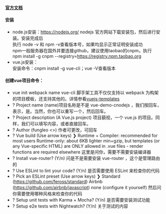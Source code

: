 #### [官方文档](https://cn.vuejs.org)
#### 安装
  * node.js安装：https://nodejs.org/ nodejs 官方网站下载安装包，然后进行安装。安装完成后<br>
   执行 node -v 和 npm -v查看版本号，如果均显示正常证明安装成功<br>
   npm一般服务器在国外并要连接github，建议使用taobao的cnpm，执行 npm install -g cnpm --registry=https://registry.npm.taobao.org
  * vue.js安装：<br>
   安装命令：cnpm install -g vue-cli；vue -V查看版本
#### 创建vue项目命令：
  * vue init webpack name   vue-cli 脚手架工具不仅仅支持以 webpack 为构架的项目模板，还支持其他的。详情参看[vuejs-templates](https://github.com/vuejs-templates)
  * ? Project name (name)项目名称是不是 vue-demo-cnodejs ，我们按回车，表示，是。当然，你也可以重写一个，然后回车。
  * ? Project description (A Vue.js project) 项目藐视，一个 vue.js 的项目。同样，我们可以填写内容，或者直接回车。
  * ? Author (fungleo <>) 作者可更改，可回车
  * ? Vue build (Use arrow keys)
❯ Runtime + Compiler: recommended for most users
  Runtime-only: about 6KB lighter min+gzip, but templates (or any Vue-specific HTML) are ONLY allowed in .vue files -
render functions are required elsewhere   这里是问你，需要不需要安装编译器
  * ? Install vue-router? (Y/n) 问是不是需要安装 vue-router ，这个是管理路由的
  * ? Use ESLint to lint your code? (Y/n) 是否需要使用 ESLint 来检查你的代码
  * ? Pick an ESLint preset (Use arrow keys)
❯ Standard (https://github.com/feross/standard)
  Airbnb (https://github.com/airbnb/javascript)
  none (configure it yourself) 然后问你需要使用哪种风格来检查你的代码
  * ? Setup unit tests with Karma + Mocha? (Y/n)  是否需要安装测试功能
  * ? Setup e2e tests with Nightwatch? (Y/n) 关于测试的内容
